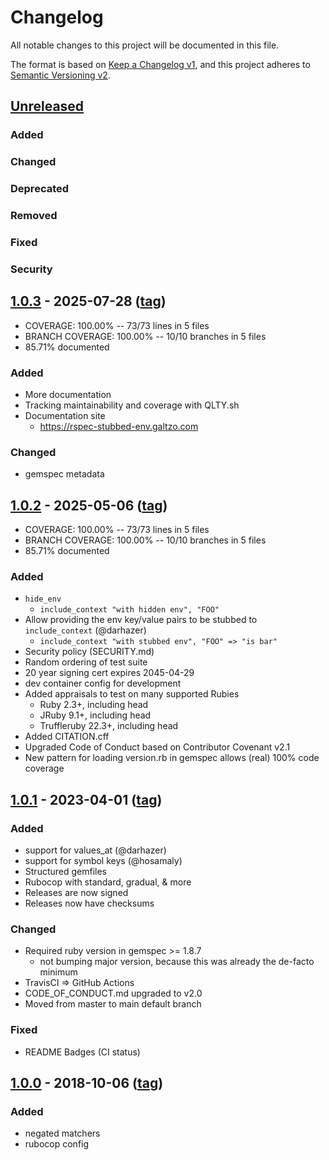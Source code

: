 # Changelog
All notable changes to this project will be documented in this file.

The format is based on [Keep a Changelog v1](https://keepachangelog.com/en/1.0.0/),
and this project adheres to [Semantic Versioning v2](https://semver.org/spec/v2.0.0.html).

## [Unreleased]
### Added
### Changed
### Deprecated
### Removed
### Fixed
### Security

## [1.0.3] - 2025-07-28 ([tag][1.0.3t])
- COVERAGE: 100.00% -- 73/73 lines in 5 files
- BRANCH COVERAGE: 100.00% -- 10/10 branches in 5 files
- 85.71% documented
### Added
- More documentation
- Tracking maintainability and coverage with QLTY.sh
- Documentation site
  - https://rspec-stubbed-env.galtzo.com
### Changed
- gemspec metadata

## [1.0.2] - 2025-05-06 ([tag][1.0.2t])
- COVERAGE: 100.00% -- 73/73 lines in 5 files
- BRANCH COVERAGE: 100.00% -- 10/10 branches in 5 files
- 85.71% documented
### Added
- `hide_env`
  - `include_context "with hidden env", "FOO"`
- Allow providing the env key/value pairs to be stubbed to `include_context` (@darhazer)
  - `include_context "with stubbed env", "FOO" => "is bar"`
- Security policy (SECURITY.md)
- Random ordering of test suite
- 20 year signing cert expires 2045-04-29
- dev container config for development
- Added appraisals to test on many supported Rubies
  - Ruby 2.3+, including head
  - JRuby 9.1+, including head
  - Truffleruby 22.3+, including head
- Added CITATION.cff
- Upgraded Code of Conduct based on Contributor Covenant v2.1
- New pattern for loading version.rb in gemspec allows (real) 100% code coverage

## [1.0.1] - 2023-04-01 ([tag][1.0.1t])
### Added
- support for values_at (@darhazer)
- support for symbol keys (@hosamaly)
- Structured gemfiles
- Rubocop with standard, gradual, & more
- Releases are now signed
- Releases now have checksums
### Changed
- Required ruby version in gemspec >= 1.8.7
  - not bumping major version, because this was already the de-facto minimum
- TravisCI => GitHub Actions
- CODE_OF_CONDUCT.md upgraded to v2.0
- Moved from master to main default branch
### Fixed
- README Badges (CI status)

## [1.0.0] - 2018-10-06 ([tag][1.0.0t])
### Added
- negated matchers
- rubocop config

<!-- Contributors (alphabetically) -->
[@darhazer]: https://github.com/darhazer
[@hosamaly]: https://github.com/hosamaly

[Unreleased]: https://gitlab.com/pboling/rspec-stubbed_env/-/compare/v1.0.3...main
[1.0.3]: https://gitlab.com/pboling/rspec-stubbed_env/-/compare/v1.0.2...v1.0.3
[1.0.3t]: https://gitlab.com/pboling/rspec-stubbed_env/-/tags/v1.0.3
[1.0.2]: https://gitlab.com/pboling/rspec-stubbed_env/-/compare/v1.0.1...v1.0.2
[1.0.2t]: https://gitlab.com/pboling/rspec-stubbed_env/-/tags/v1.0.2
[1.0.1]: https://gitlab.com/pboling/rspec-stubbed_env/-/compare/v1.0.0...v1.0.1
[1.0.1t]: https://gitlab.com/pboling/rspec-stubbed_env/-/tags/v1.0.1
[1.0.0]: https://gitlab.com/pboling/rspec-stubbed_env/-/compare/a3055964517c159bf214712940982034b75264be...v1.0.0
[1.0.0t]: https://gitlab.com/pboling/rspec-stubbed_env/-/tags/v1.0.0
